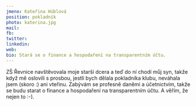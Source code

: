 ```yaml
---
jmeno: Kateřina Hüblová
position: pokladník
photo: katerina.jpg
mail: 
fb: 
twitter: 
linkedin: 
web: 
bio: Stará se o finance a hospodaření na transparentním účtu.
---
```

ZŠ Řevnice navštěvovala moje starší dcera a teď do ní chodí můj syn, takže když mě oslovili s prosbou, jestli bych dělala pokladníka klubu, neváhala jsem (skoro :) ani vteřinu. Zabývám se profesně daněmi a účetnictvím, takže se budu starat o finance a hospodaření na transparentním účtu. A věřím, že nejen to :-).